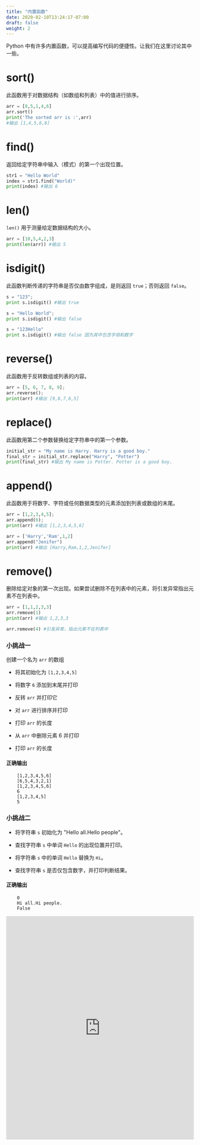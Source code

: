 ```yaml
---
title: "内置函数"
date: 2020-02-10T13:24:17-07:00
draft: false
weight: 2
--- 
```


Python 中有许多内置函数，可以提高编写代码的便捷性。让我们在这里讨论其中一些。

# sort()
此函数用于对数据结构（如数组和列表）中的值进行排序。
```python
arr = [8,5,1,4,6]
arr.sort()
print('The sorted arr is :',arr)
#输出 [1,4,5,6,8]
```

# find()
返回给定字符串中输入（模式）的第一个出现位置。
```python
str1 = "Hello World"
index = str1.find("World)"
print(index) #输出 6
```

# len()
`len()` 用于测量给定数据结构的大小。
```python
arr = [10,5,4,2,3]
print(len(arr)) #输出 5
```

# isdigit()
此函数判断传递的字符串是否仅由数字组成，是则返回 `true`；否则返回 `false`。
```python
s = "123";  
print s.isdigit() #输出 true

s = "Hello World";
print s.isdigit() #输出 false

s = "123Hello"
print s.isdigit() #输出 false 因为其中包含字母和数字
```

# reverse()
此函数用于反转数组或列表的内容。
```python
arr = [5, 6, 7, 8, 9];
arr.reverse();
print(arr) #输出 [9,8,7,6,5]
```

# replace()
此函数用第二个参数替换给定字符串中的第一个参数。

```python
initial_str = "My name is Harry. Harry is a good boy."
final_str = initial_str.replace("Harry", "Potter")
print(final_str) #输出 My name is Potter. Potter is a good boy.
```

# append()
此函数用于将数字、字符或任何数据类型的元素添加到列表或数组的末尾。
```python
arr = [1,2,3,4,5];
arr.append(6);
print(arr) #输出 [1,2,3,4,5,6]

arr = ['Harry','Ram',1,2]
arr.append("Jenifer")
print(arr) #输出 [Harry,Ram,1,2,Jenifer]
```

# remove()
删除给定对象的第一次出现。如果尝试删除不在列表中的元素，将引发异常指出元素不在列表中。
```python
arr = [1,1,2,3,3]  
arr.remove(1)  
print(arr) #输出 1,2,3,3

arr.remove(4) #引发异常，指出元素不在列表中
```

### 小挑战一

创建一个名为 `arr` 的数组

- 将其初始化为 `[1,2,3,4,5]`

- 将数字 `6` 添加到末尾并打印

- 反转 `arr` 并打印它

- 对 `arr` 进行排序并打印

- 打印 `arr` 的长度

- 从 `arr` 中删除元素 6 并打印

- 打印 `arr` 的长度

#### 正确输出
```Output
    [1,2,3,4,5,6]
    [6,5,4,3,2,1]
    [1,2,3,4,5,6]
    6
    [1,2,3,4,5]
    5
```

### 小挑战二
- 将字符串 `s` 初始化为 "Hello all.Hello people"。

- 查找字符串 `s` 中单词 `Hello` 的出现位置并打印。

- 将字符串 `s` 中的单词 `Hello` 替换为 `Hi`。

- 查找字符串 `s` 是否仅包含数字，并打印判断结果。

#### 正确输出
```Output
    0
    Hi all.Hi people.
    False
```

<iframe src="https://trinket.io/embed/python/b238d85d0d" width="100%" height="600" frameborder="0" marginwidth="0" marginheight="0" allowfullscreen></iframe>
